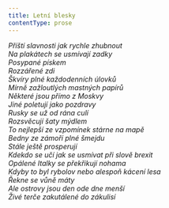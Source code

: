 ```yaml
---
title: Letní blesky
contentType: prose
---
```


<section>

_Příští slavnosti jak rychle zhubnout  
Na plakátech se usmívají zadky  
Posypané pískem  
Rozzářené zdi  
Škvíry plné každodenních úlovků  
Mírně zažloutlých mastných papírů  
Některé jsou přímo z Moskvy  
Jiné poletují jako pozdravy  
Rusky se už od rána culí  
Rozsvěcují šaty mýdlem  
To nejlepší ze vzpomínek stárne na mapě  
Bedny ze zámoří plné šmejdu  
Stále ještě prosperují  
Kdekdo se učí jak se usmívat při slově brexit  
Opálené Italky se překřikují nohama  
Kdyby to byl rybolov nebo alespoň kácení lesa  
Řekne se vůně máty  
Ale ostrovy jsou den ode dne menší  
Živé terče zakutálené do zákulisí_

</section>
